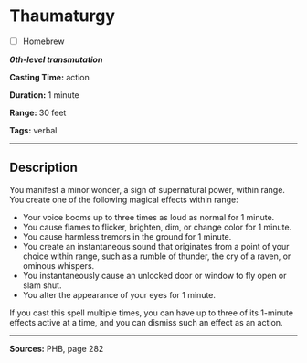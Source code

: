 # Thaumaturgy

- [ ] Homebrew

***0th-level transmutation***

**Casting Time:** action

**Duration:** 1 minute

**Range:** 30 feet

**Tags:** verbal

---

## Description
You manifest a minor wonder, a sign of supernatural power, within range.
You create one of the following magical effects within range:
- Your voice booms up to three times as loud as normal for 1 minute.
- You cause flames to flicker, brighten, dim, or change color for 1 minute.
- You cause harmless tremors in the ground for 1 minute.
- You create an instantaneous sound that originates from a point of your choice within range, such as a rumble of thunder, the cry of a raven, or ominous whispers.
- You instantaneously cause an unlocked door or window to fly open or slam shut.
- You alter the appearance of your eyes for 1 minute.

If you cast this spell multiple times, you can have up to three of its 1-minute effects active at a time, and you can dismiss such an effect as an action.

---

**Sources:** PHB, page 282
